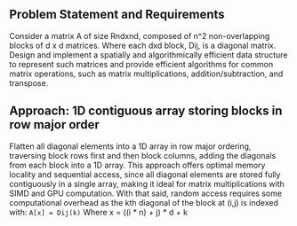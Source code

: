 ## Problem Statement and Requirements
Consider a matrix A of size Rndxnd, composed of n^2 non-overlapping blocks of d x d matrices. Where each dxd block, Dij, is a diagonal matrix.
Design and implement a spatially and algorithmically efficient data structure to represent such matrices and provide efficient algorithms for common matrix operations, such as matrix multiplications, addition/subtraction, and transpose.

## Approach: 1D contiguous array storing blocks in row major order
Flatten all diagonal elements into a 1D array in row major ordering, traversing block rows first and then block columns, adding the diagonals from each block into a 1D array. This approach offers optimal memory locality and sequential access, since all diagonal elements are stored fully contiguously in a single array, making it ideal for matrix multiplications with SIMD and GPU computation. With that said, random access requires some computational overhead as the kth diagonal of the block at (i,j) is indexed with:
`A[x] = Dij(k)` Where x = ((i * n) + j) * d + k
